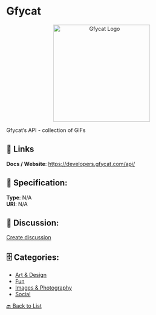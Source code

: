 # Gfycat
<p align="center">
    <img width="256" src="https://raw.githubusercontent.com/apis-list/apis-list/main/apis/gfycat/logo_256x256.png" alt="Gfycat Logo"/>
</p>

Gfycat’s API - collection of GIFs

##  🔗 Links
**Docs / Website**: https://developers.gfycat.com/api/

## 🧬 Specification:
**Type**: N/A  
**URI**: N/A

## 💬 Discussion:
[Create discussion](https://github.com/apis-list/apis-list/discussions/new)

## 🗄️ Categories:
- [Art & Design](https://github.com/apis-list/apis-list#art--design)
- [Fun](https://github.com/apis-list/apis-list#fun)
- [Images & Photography](https://github.com/apis-list/apis-list#images--photography)
- [Social](https://github.com/apis-list/apis-list#social)




[🔙 Back to List](https://github.com/apis-list/apis-list)
